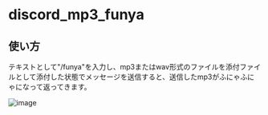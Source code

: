 # discord_mp3_funya
## 使い方
テキストとして"/funya"を入力し、mp3またはwav形式のファイルを添付ファイルとして添付した状態でメッセージを送信すると、送信したmp3がふにゃふにゃになって返ってきます。

![image](https://github.com/m4549071758/discord_mp3_funya/assets/55242710/e644377c-aa8d-41f9-bcfb-f7b57c997078)
